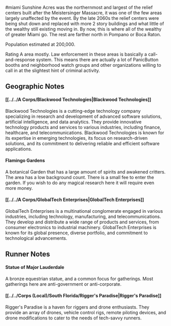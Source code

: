 #miami
Sunshine Acres was the northernmost and largest of the relief centers built after the Meistersinger Massacre, it was one of the few areas largely unaffected by the event. By the late 2060s the relief centers were being shut down and replaced with more 2 story buildings and what little of the wealthy still existing moving in. By now, this is where all of the wealthy of greater Miami go. The rest are farther north in Pompano or Boca Raton.
  
Population estimated at 200,000.  
  
Rating A area mostly. Law enforcement in these areas is basically a call-and-response system. This means there are actually a lot of PanicButton booths and neighborhood watch groups and other organizations willing to call in at the slightest hint of criminal activity.

## Geographic Notes

#### [[../../A Corps/Blackwood Technologies|Blackwood Technologies]]

Blackwood Technologies is a cutting-edge technology company specializing in research and development of advanced software solutions, artificial intelligence, and data analytics. They provide innovative technology products and services to various industries, including finance, healthcare, and telecommunications. Blackwood Technologies is known for its expertise in emerging technologies, its focus on research-driven solutions, and its commitment to delivering reliable and efficient software applications.

#### Flamingo Gardens
A botanical Garden that has a large amount of spirits and awakened critters. The area has a low background count. There is a small fee to enter the garden. If you wish to do any magical research here it will require even more money.

#### [[../../A Corps/GlobalTech Enterprises|GlobalTech Enterprises]]

GlobalTech Enterprises is a multinational conglomerate engaged in various industries, including technology, manufacturing, and telecommunications. They develop and distribute a wide range of products and services, from consumer electronics to industrial machinery. GlobalTech Enterprises is known for its global presence, diverse portfolio, and commitment to technological advancements.

## Runner Notes

#### Statue of Major Lauderdale

A bronze equestrian statue, and a common focus for gatherings. Most gatherings here are anti-government or anti-corporate.

#### [[../../Corps (Local)/South Florida/Rigger's Paradise|Rigger's Paradise]]

Rigger's Paradise is a haven for riggers and drone enthusiasts. They provide an array of drones, vehicle control rigs, remote piloting devices, and drone modifications to cater to the needs of tech-savvy runners.